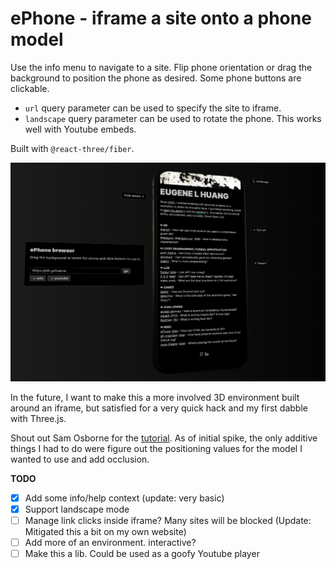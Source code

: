 # ePhone - iframe a site onto a phone model

Use the info menu to navigate to a site. Flip phone orientation or drag the background to position the phone as desired. Some phone buttons are clickable.
* `url` query parameter can be used to specify the site to iframe.
* `landscape` query parameter can be used to rotate the phone. This works well with Youtube embeds.

Built with `@react-three/fiber`.

![The ePhone](ephone.png)

In the future, I want to make this a more involved 3D environment built around an iframe, but satisfied for a very quick hack and my first dabble with Three.js.

Shout out Sam Osborne for the [tutorial](https://www.youtube.com/watch?v=SQRqU3N3ehs). As of initial spike, the only additive things I had to do were figure out the positioning values for the model I wanted to use and add occlusion.

**TODO**
- [x] Add some info/help context (update: very basic)
- [x] Support landscape mode
- [ ] Manage link clicks inside iframe? Many sites will be blocked (Update: Mitigated this a bit on my own website)
- [ ] Add more of an environment. interactive?
- [ ] Make this a lib. Could be used as a goofy Youtube player
